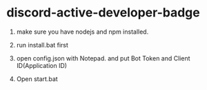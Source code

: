 # discord-active-developer-badge

1. make sure you have nodejs and npm installed.

2. run install.bat first

2. open config.json with Notepad. and put Bot Token and Client ID(Application ID)

3. Open start.bat
